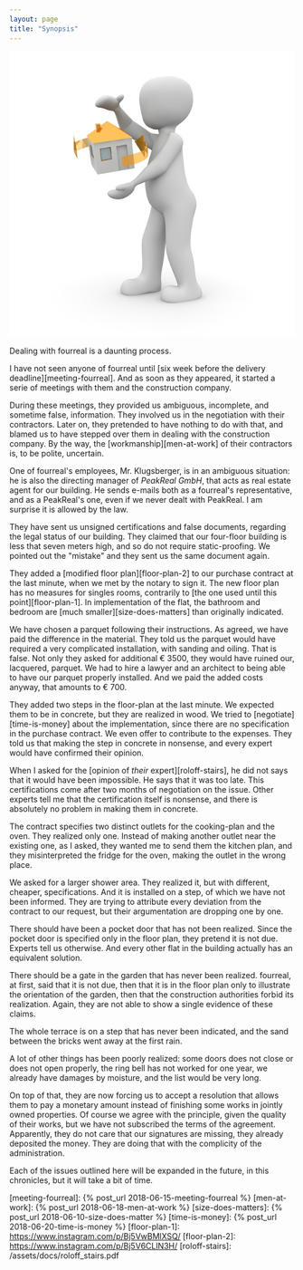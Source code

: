 ```yaml
---
layout: page
title: "Synopsis"
---
```


![fourreal](/assets/covers/males-2506816_640.jpg)

Dealing with fourreal is a daunting process.

I have not seen anyone of fourreal until [six week before the delivery
deadline][meeting-fourreal]. And as soon as they appeared, it started
a serie of meetings with them and the construction company.

During these meetings, they provided us ambiguous, incomplete, and
sometime false, information.  They involved us in the negotiation with
their contractors.  Later on, they pretended to have nothing to do
with that, and blamed us to have stepped over them in dealing with the
construction company.  By the way, the [workmanship][men-at-work] of
their contractors is, to be polite,  uncertain.

One of fourreal's employees, Mr. Klugsberger, is in an ambiguous
situation: he is also the directing manager of _PeakReal GmbH_, that
acts as real estate agent for our building.  He sends e-mails both as
a fourreal's representative, and as a PeakReal's one, even if we
never dealt with PeakReal.  I am surprise it is allowed by the law.

They have sent us unsigned certifications and false documents,
regarding the legal status of our building.  They claimed that our
four-floor building is less that seven meters high, and so do not
require static-proofing.  We pointed out the "mistake" and they sent
us the same document again.

They added a [modified floor plan][floor-plan-2] to our purchase
contract at the last minute, when we met by the notary to sign it.
The new floor plan has no measures for singles rooms, contrarily to
[the one used until this point][floor-plan-1].  In implementation of
the flat, the bathroom and bedroom are [much
smaller][size-does-matters] than originally indicated.

We have chosen a parquet following their instructions.  As agreed, we
have paid the difference in the material. They told us the parquet
would have required a very complicated installation, with sanding and
oiling.  That is false.  Not only they asked for additional € 3500,
they would have ruined our, lacquered, parquet.  We had to hire a
lawyer and an architect to being able to have our parquet properly
installed. And we paid the added costs anyway, that amounts to € 700.

They added two steps in the floor-plan at the last minute. We expected
them to be in concrete, but they are realized in wood.  We tried to
[negotiate][time-is-money] about the implementation, since there are
no specification in the purchase contract.  We even offer to
contribute to the expenses.  They told us that making the step in
concrete in nonsense, and every expert would have confirmed their
opinion.

When I asked for the [opinion of _their_ expert][roloff-stairs], he
did not says that it would have been impossible.  He says that it was
too late. This certifications come after two months of negotiation on
the issue.  Other experts tell me that the certification itself is
nonsense, and there is absolutely no problem in making them in
concrete.

The contract specifies two distinct outlets for the cooking-plan and
the oven.  They realized only one.  Instead of making another outlet
near the existing one, as I asked, they wanted me to send them the
kitchen plan, and they misinterpreted the fridge for the oven, making
the outlet in the wrong place.

We asked for a larger shower area.  They realized it, but with
different, cheaper, specifications.  And it is installed on a step, of
which we have not been informed.  They are trying to attribute every
deviation from the contract to our request, but their argumentation
are dropping one by one.

There should have been a pocket door that has not been realized.
Since the pocket door is specified only in the floor plan, they
pretend it is not due.  Experts tell us otherwise.  And every other
flat in the building actually has an equivalent solution.

There should be a gate in the garden that has never been realized.
fourreal, at first, said that it is not due, then that it is in the
floor plan only to illustrate the orientation of the garden, then that
the construction authorities forbid its realization.  Again, they are
not able to show a single evidence of these claims.

The whole terrace is on a step that has never been indicated, and the
sand between the bricks went away at the first rain.

A lot of other things has been poorly realized: some doors does not
close or does not open properly, the ring bell has not worked for one
year, we already have damages by moisture, and the list would be very
long.

On top of that, they are now forcing us to accept a resolution that
allows them to pay a monetary amount instead of finishing some works
in jointly owned properties.  Of course we agree with the principle,
given the quality of their works, but we have not subscribed the terms
of the agreement.  Apparently, they do not care that our signatures
are missing, they already deposited the money.  They are doing that
with the complicity of the administration.

Each of the issues outlined here will be expanded in the future, in
this chronicles, but it will take a bit of time.


[meeting-fourreal]: {% post_url 2018-06-15-meeting-fourreal %}
[men-at-work]: {% post_url 2018-06-18-men-at-work %}
[size-does-matters]: {% post_url 2018-06-10-size-does-matter %}
[time-is-money]: {% post_url 2018-06-20-time-is-money %}
[floor-plan-1]: https://www.instagram.com/p/Bj5VwBMlXSQ/
[floor-plan-2]: https://www.instagram.com/p/Bj5V6CLlN3H/
[roloff-stairs]: /assets/docs/roloff_stairs.pdf

